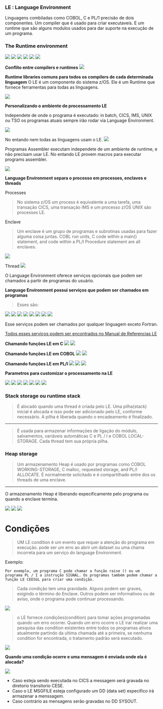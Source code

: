 ### LE : Language Environment

Linguagens combiladas como COBOL, C e PL/1 precisão de dois componentes. Um compiler que é usado para criar executaveis. E um runtime que são alguns modulos usados para dar suporte na execução de um programa.


### The Runtime environment
![](https://github.com/ThreeDP/MTM/blob/master/img/Introduction%20to%20Language%20Environment/1.png)
![](https://github.com/ThreeDP/MTM/blob/master/img/Introduction%20to%20Language%20Environment/2.png)
![](https://github.com/ThreeDP/MTM/blob/master/img/Introduction%20to%20Language%20Environment/3.png)
![](https://github.com/ThreeDP/MTM/blob/master/img/Introduction%20to%20Language%20Environment/4.png)
![](https://github.com/ThreeDP/MTM/blob/master/img/Introduction%20to%20Language%20Environment/5.png)
![](https://github.com/ThreeDP/MTM/blob/master/img/Introduction%20to%20Language%20Environment/6.png)

**Conflito entre compilers e runtimes** 
![](https://github.com/ThreeDP/MTM/blob/master/img/Introduction%20to%20Language%20Environment/7.png)

**Runtime libraries comuns para todos os compilers de cada determinada linguagem**
O LE é um componente do sistema z/OS.
Ele é um Runtime que fornece ferramentas para todas as linguagens.

![](https://github.com/ThreeDP/MTM/blob/master/img/Introduction%20to%20Language%20Environment/8.png)

**Personalizando o ambiente de processamento LE**



Independete de onde o programa é executado: in batch, CICS, IMS, UNIX ou TSO os programas atuais sempre irão rodar via Language Environment.

![](https://github.com/ThreeDP/MTM/blob/master/img/Introduction%20to%20Language%20Environment/9.png)

No entando nem todas as linguagens usam o LE.
![](https://github.com/ThreeDP/MTM/blob/master/img/Introduction%20to%20Language%20Environment/10.png)

Programas Assembler executam independete de um ambiente de runtime, e não precisam usar LE. No entando LE provem macros para executar programs assembler.

![](https://github.com/ThreeDP/MTM/blob/master/img/Introduction%20to%20Language%20Environment/11.png)


**Language Environment separa o processo em processes, enclaves e threads**

Processes
> No sistema z/OS um process é equivalente a uma tarefa, uma transação CICS, uma transação IMS e um processo z/OS UNIX são processes LE.

Enclave
> Um enclave é um grupo de programas e subrotinas usadas para fazer alguma coisa juntas. COBL run units, C code within a main() statement, and code within a PL/I Procedure statement are all enclaves.

![](https://github.com/ThreeDP/MTM/blob/master/img/Introduction%20to%20Language%20Environment/12.png)

Thread
![](https://github.com/ThreeDP/MTM/blob/master/img/Introduction%20to%20Language%20Environment/13.png)


O Language Environment oferece serviços opcionais que podem ser chamados a partir de programas do usuário.

**Language Environment possui serviços que podem ser chamados em programas**
> Esses são:

![](https://github.com/ThreeDP/MTM/blob/master/img/Introduction%20to%20Language%20Environment/14.png)
![](https://github.com/ThreeDP/MTM/blob/master/img/Introduction%20to%20Language%20Environment/15.png)
![](https://github.com/ThreeDP/MTM/blob/master/img/Introduction%20to%20Language%20Environment/16.png)
![](https://github.com/ThreeDP/MTM/blob/master/img/Introduction%20to%20Language%20Environment/17.png)
![](https://github.com/ThreeDP/MTM/blob/master/img/Introduction%20to%20Language%20Environment/18.png)
![](https://github.com/ThreeDP/MTM/blob/master/img/Introduction%20to%20Language%20Environment/19.png)
![](https://github.com/ThreeDP/MTM/blob/master/img/Introduction%20to%20Language%20Environment/20.png)
![](https://github.com/ThreeDP/MTM/blob/master/img/Introduction%20to%20Language%20Environment/21.png)

Esse serviços podem ser chamados por qualquer linguagem exceto Fortran.

[Todos esses serviços podem ser encontrados no Manual de Referencias LE](https://github.com/ThreeDP/MTM/blob/master/Manuais/Language%20Environment%20Programming%20Reference.pdf)

**Chamando funções LE em C**
![](https://github.com/ThreeDP/MTM/blob/master/img/Introduction%20to%20Language%20Environment/22.png)
![](https://github.com/ThreeDP/MTM/blob/master/img/Introduction%20to%20Language%20Environment/23.png)

**Chamando funções LE em COBOL**
![](https://github.com/ThreeDP/MTM/blob/master/img/Introduction%20to%20Language%20Environment/24.png)
![](https://github.com/ThreeDP/MTM/blob/master/img/Introduction%20to%20Language%20Environment/25.png)

**Chamando funções LE em PL/I**
![](https://github.com/ThreeDP/MTM/blob/master/img/Introduction%20to%20Language%20Environment/26.png)
![](https://github.com/ThreeDP/MTM/blob/master/img/Introduction%20to%20Language%20Environment/27.png)
![](https://github.com/ThreeDP/MTM/blob/master/img/Introduction%20to%20Language%20Environment/28.png)


**Parametros para customizar o processamento na LE**

![](https://github.com/ThreeDP/MTM/blob/master/img/Introduction%20to%20Language%20Environment/30.png)
![](https://github.com/ThreeDP/MTM/blob/master/img/Introduction%20to%20Language%20Environment/31.png)
![](https://github.com/ThreeDP/MTM/blob/master/img/Introduction%20to%20Language%20Environment/32.png)
![](https://github.com/ThreeDP/MTM/blob/master/img/Introduction%20to%20Language%20Environment/33.png)
![](https://github.com/ThreeDP/MTM/blob/master/img/Introduction%20to%20Language%20Environment/34.png)
![](https://github.com/ThreeDP/MTM/blob/master/img/Introduction%20to%20Language%20Environment/35.png)
![](https://github.com/ThreeDP/MTM/blob/master/img/Introduction%20to%20Language%20Environment/36.png)

### Stack storage ou runtime stack
> É alocado quando uma thread é criada pelo LE. Uma pilha(stack) inicial é alocada e isso pode ser adicionado pelo LE, conforme necessário. A pilha é liberada quando o encadeamento é finalizado.
________________________________________________________
> É usada para armazenar informações de ligação do módulo, salvamentos, variáveis automáticas C e PL / I e COBOL LOCAL-STORAGE. Cada thread tem sua própria pilha.

### Heap storage
> Um armazenamento Heap é usado por programas como COBOL WORKING-STORAGE, C malloc, requested storage, and PL/I ALLOCATE. É normalmente solicitado e é compartilhado entre dos os threads de uma enclave.
________________________________________________
O armazenamento Heap é liberando expecificamente pelo programa ou quando a enclave termina.

![](https://github.com/ThreeDP/MTM/blob/master/img/Introduction%20to%20Language%20Environment/37.png)
![](https://github.com/ThreeDP/MTM/blob/master/img/Introduction%20to%20Language%20Environment/38.png)
![](https://github.com/ThreeDP/MTM/blob/master/img/Introduction%20to%20Language%20Environment/39.png)

# Condições
> UM LE condition é um evento que requer a atenção do programa em execução. pode ser um erro ao abrir um dataset ou uma chama incorreta para um serviço do language Environment.

Exemplo:

    Por exemplo, um programa C pode chamar a função raise () ou um programa PL / I a instrução SIGNAL. Os programas também podem chamar a função LE CEESGL para criar uma condição.
    
> Cada condição tem uma gravidade. Alguns podem ser graves, exigindo o término do Enclave. Outros podem ser informativos ou de aviso, onde o programa pode continuar processando.

![](https://github.com/ThreeDP/MTM/blob/master/img/Introduction%20to%20Language%20Environment/40.png)

> o LE fornece condições(condition) para tomar ações programadas quando um erro ocorrer. Quando um erro ocorre o LE irar realizar uma pesquisa das condition existentes entre todos os programas ativos atualmente partindo da ultima chamada até a primeira, se nenhuma condition for encontrada, o tratamento padrão será executado.

![](https://github.com/ThreeDP/MTM/blob/master/img/Introduction%20to%20Language%20Environment/41.png)

**Quando uma condição ocorre e uma mensagem é enviada onde ela é alocada?**

![](https://github.com/ThreeDP/MTM/blob/master/img/Introduction%20to%20Language%20Environment/42.png)

- Caso esteja sendo executada no CICS a messagem será gravada no diretorio transitorio CESE.
- Caso o LE MSGFILE esteja configurado um DD (data set) especifico irá armazenar a menssagem.
- Caso contrário as mensagens serão gravadas no DD SYSOUT.

